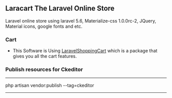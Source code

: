 ## Laracart The Laravel Online Store
Laravel online store using laravel 5.6, Materialize-css 1.0.0rc-2, JQuery, Material icons, google fonts and etc.


### Cart
- This Software is Using [LaravelShoppingCart](https://github.com/Crinsane/LaravelShoppingcart) which is a package that gives you all the cart features.

### Publish resources for Ckeditor
***
php artisan vendor:publish --tag=ckeditor
***